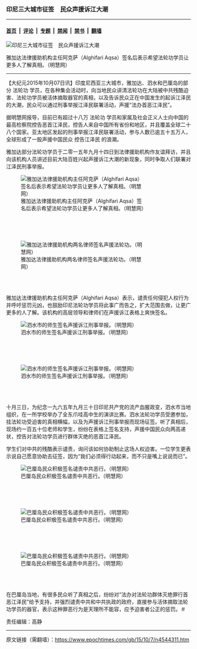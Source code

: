 ### 印尼三大城市征签　民众声援诉江大潮

---

#### [首页](../../../..?n4544311) &nbsp;|&nbsp; [评论](../../../../../epoch-comment?n4544311) &nbsp;|&nbsp; [专题](../../../../../epoch-special?n4544311) &nbsp;|&nbsp; [禁闻](../../../../../epoch-news?n4544311) &nbsp;|&nbsp; [禁书](../../../../../books?n4544311) &nbsp;|&nbsp; [翻墙](https://github.com/gfw-breaker/nogfw/blob/master/README.md?n4544311)


<div><img alt="印尼三大城市征签　民众声援诉江大潮" class="attachment-djy_600_400 size-djy_600_400 wp-post-image" src="https://i.epochtimes.com/assets/uploads/2015/10/1510061650112382-337x400.jpg"/>
<div class="caption">
 <p>
  雅加达法律援助机构主任阿克萨（Alghifari Aqsa）签名后表示希望法轮功学员让更多人了解真相。（明慧网）
 </p>
</div></div><hr/><div class="post_content" id="artbody" itemprop="articleBody">
 <!-- article content begin -->
 <p>
  【大纪元2015年10月07日讯】印度尼西亚三大城市，雅加达、泗水和巴厘岛的部分
  <ok href="https://www.epochtimes.com/gb/tag/%E6%B3%95%E8%BD%AE%E5%8A%9F.html">
   法轮功
  </ok>
  学员，在各种集会活动时，向当地民众讲清法轮功在大陆被中共残酷迫害、法轮功学员被活体摘取器官的真相，以及告诉民众正在中国发生的起诉江泽民的大潮，民众可以通过刑事举报江泽民联署活动，声援“法办首恶江泽民”。
 </p>
 <p>
  据明慧网报导，目前已有超过十八万
  <ok href="https://www.epochtimes.com/gb/tag/%E6%B3%95%E8%BD%AE%E5%8A%9F.html">
   法轮功
  </ok>
  学员和家属及社会正义人士向中国的最高检察院控告恶首江泽民，控告人来自中国所有省份和地区，并且覆盖全球二十八个国家。亚太地区发起的刑事举报江泽民联署活动，参与人数已逾五十五万人，全球形成了一股声援中国民众
  <ok href="https://www.epochtimes.com/gb/tag/%E6%8E%A7%E5%91%8A%E6%B1%9F%E6%B3%BD%E6%B0%91.html">
   控告江泽民
  </ok>
  的浪潮。
 </p>
 <p>
  雅加达部分法轮功学员于二零一五年九月十四日到法律援助机构作友谊拜访，并且向该机构人员讲述目前大陆百姓兴起声援诉江大潮的新现象，同时争取人们联署对江泽民刑事举报。
  <br/>
  <figure aria-describedby="caption-attachment-6507126" class="wp-caption aligncenter" id="attachment_6507126" style="width: 337px">
   <ok href=" https://i.epochtimes.com/assets/uploads/2015/10/1510061650112382.jpg" rel="noreferrer noopener" target="_blank">
    <img alt="雅加达法律援助机构主任阿克萨（Alghifari Aqsa）签名后表示希望法轮功学员让更多人了解真相。（明慧网）" class="size-large wp-image-6507126" src="https://i.epochtimes.com/assets/uploads/2015/10/1510061650112382.jpg" title="雅加达法律援助机构主任阿克萨（Alghifari Aqsa）签名后表示希望法轮功学员让更多人了解真相。（明慧网）"/>
   </ok>
   <br/><figcaption class="wp-caption-text" id="caption-attachment-6507126">
    雅加达法律援助机构主任阿克萨（Alghifari Aqsa）签名后表示希望法轮功学员让更多人了解真相。（明慧网）
   </figcaption><br/>
  </figure><br/>
  <br/>
  <figure aria-describedby="caption-attachment-6507131" class="wp-caption aligncenter" id="attachment_6507131" style="width: 337px">
   <ok href=" https://i.epochtimes.com/assets/uploads/2015/10/1510061650142382.jpg" rel="noreferrer noopener" target="_blank">
    <img alt="雅加达法律援助机构两名律师签名声援法轮功。（明慧网）" class="size-large wp-image-6507131" src="https://i.epochtimes.com/assets/uploads/2015/10/1510061650142382.jpg" title="雅加达法律援助机构两名律师签名声援法轮功。（明慧网）"/>
   </ok>
   <br/><figcaption class="wp-caption-text" id="caption-attachment-6507131">
    雅加达法律援助机构两名律师签名声援法轮功。（明慧网）
   </figcaption><br/>
  </figure><br/>
  <br/>
  雅加达法律援助机构主任阿克萨（Alghifari Aqsa）表示，谴责任何侵犯人权行为并呼吁惩罚元凶，也鼓励印尼法轮功学员将此事广而告之，扩大范围去做，让更广更多的人了解。该机构的高层领导和律师们在声援诉江表格上爽快签名。
  <br/>
  <figure aria-describedby="caption-attachment-6508518" class="wp-caption aligncenter" id="attachment_6508518" style="width: 600px">
   <ok href=" https://i.epochtimes.com/assets/uploads/2015/10/1510061650192382-600x448.jpg" rel="noreferrer noopener" target="_blank">
    <img alt="泗水市的师生签名声援诉江刑事举报。（明慧网）" class="size-large wp-image-6508518" src="https://i.epochtimes.com/assets/uploads/2015/10/1510061650192382-600x448.jpg" title="泗水市的师生签名声援诉江刑事举报。（明慧网）"/>
   </ok>
   <br/><figcaption class="wp-caption-text" id="caption-attachment-6508518">
    泗水市的师生签名声援诉江刑事举报。（明慧网）
   </figcaption><br/>
  </figure><br/>
  <br/>
  <figure aria-describedby="caption-attachment-6508533" class="wp-caption aligncenter" id="attachment_6508533" style="width: 600px">
   <ok href=" https://i.epochtimes.com/assets/uploads/2015/10/1510061650262382-600x448.jpg" rel="noreferrer noopener" target="_blank">
    <img alt="泗水市的师生签名声援诉江刑事举报。（明慧网）" class="size-large wp-image-6508533" src="https://i.epochtimes.com/assets/uploads/2015/10/1510061650262382-600x448.jpg" title="泗水市的师生签名声援诉江刑事举报。（明慧网）"/>
   </ok>
   <br/><figcaption class="wp-caption-text" id="caption-attachment-6508533">
    泗水市的师生签名声援诉江刑事举报。（明慧网）
   </figcaption><br/>
  </figure><br/>
  <br/>
  十月三日，为纪念一九六五年九月三十日印尼共产党的流产血腥政变，泗水市当地组织，在一所学校举办了全东爪哇高中生的演讲比赛。泗水法轮功学员受邀参加，挂法轮功受迫害的真相横幅，以及为声援诉江刑事举报而现场征签。听了真相后，现场约一百五十位老师和学生，纷纷在表格上签名支持，声援中国民众向两高递状，控告对法轮功学员进行群体灭绝的恶首江泽民。
 </p>
 <p>
  学生们对中共的残酷表示谴责，询问该如何协助制止这场人权迫害。一位学生更表示说自己愿意协助去征签，因为“我们必须得行动起来，而不只是嘴上说说而已”。
  <br/>
  <figure aria-describedby="caption-attachment-6508546" class="wp-caption aligncenter" id="attachment_6508546" style="width: 600px">
   <ok href=" https://i.epochtimes.com/assets/uploads/2015/10/1510061650292382-600x450.jpg" rel="noreferrer noopener" target="_blank">
    <img alt="巴厘岛民众积极签名谴责中共恶行。（明慧网）" class="size-large wp-image-6508546" src="https://i.epochtimes.com/assets/uploads/2015/10/1510061650292382-600x450.jpg" title="巴厘岛民众积极签名谴责中共恶行。（明慧网）"/>
   </ok>
   <br/><figcaption class="wp-caption-text" id="caption-attachment-6508546">
    巴厘岛民众积极签名谴责中共恶行。（明慧网）
   </figcaption><br/>
  </figure><br/>
  <br/>
  <figure aria-describedby="caption-attachment-6507145" class="wp-caption aligncenter" id="attachment_6507145" style="width: 600px">
   <ok href=" https://i.epochtimes.com/assets/uploads/2015/10/1510061650312382-600x450.jpg" rel="noreferrer noopener" target="_blank">
    <img alt="巴厘岛民众积极签名谴责中共恶行。（明慧网）" class="size-large wp-image-6507145" src="https://i.epochtimes.com/assets/uploads/2015/10/1510061650312382-600x450.jpg" title="巴厘岛民众积极签名谴责中共恶行。（明慧网）"/>
   </ok>
   <br/><figcaption class="wp-caption-text" id="caption-attachment-6507145">
    巴厘岛民众积极签名谴责中共恶行。（明慧网）
   </figcaption><br/>
  </figure><br/>
  <br/>
  <figure aria-describedby="caption-attachment-6508557" class="wp-caption aligncenter" id="attachment_6508557" style="width: 600px">
   <ok href=" https://i.epochtimes.com/assets/uploads/2015/10/1510061650342382-600x450.jpg" rel="noreferrer noopener" target="_blank">
    <img alt="巴厘岛民众积极签名谴责中共恶行。（明慧网）" class="size-large wp-image-6508557" src="https://i.epochtimes.com/assets/uploads/2015/10/1510061650342382-600x450.jpg" title="巴厘岛民众积极签名谴责中共恶行。（明慧网）"/>
   </ok>
   <br/><figcaption class="wp-caption-text" id="caption-attachment-6508557">
    巴厘岛民众积极签名谴责中共恶行。（明慧网）
   </figcaption><br/>
  </figure><br/>
  <br/>
  在巴厘岛当地，有很多民众听了真相之后，纷纷对“法办对法轮功群体灭绝罪行首恶江泽民”给予支持，并强烈谴责中共和中共执政的政府，直接参与活体摘取法轮功学员的器官，表示这种罪恶行为是天理所不能容，应予迫害者公正的惩罚。＃
 </p>
 <p>
  责任编辑：高静
 </p>
 <!-- article content end -->
 <div id="below_article_ad">
 </div>
</div>


---

原文链接（需翻墙）：https://www.epochtimes.com/gb/15/10/7/n4544311.htm